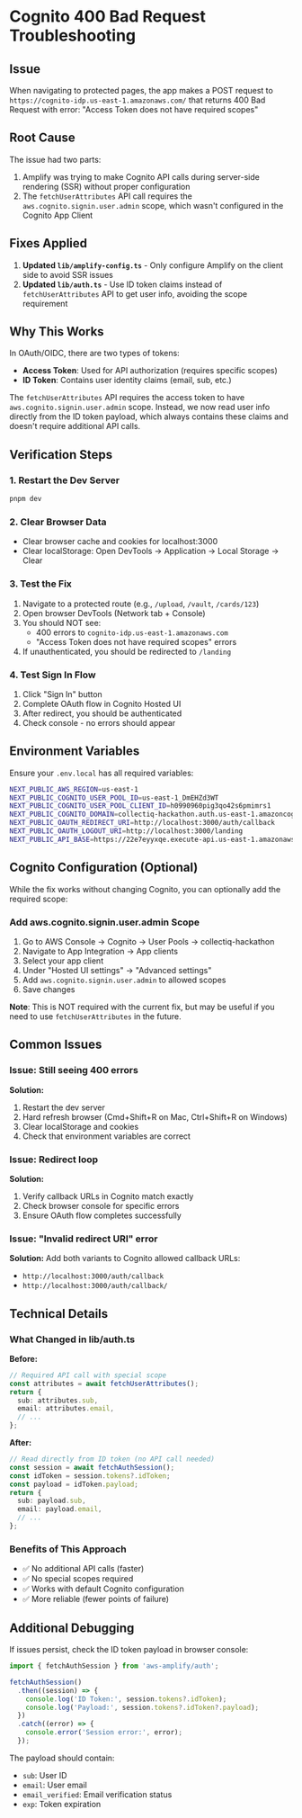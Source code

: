 # Cognito 400 Bad Request Troubleshooting

## Issue

When navigating to protected pages, the app makes a POST request to `https://cognito-idp.us-east-1.amazonaws.com/` that returns 400 Bad Request with error: "Access Token does not have required scopes"

## Root Cause

The issue had two parts:

1. Amplify was trying to make Cognito API calls during server-side rendering (SSR) without proper configuration
2. The `fetchUserAttributes` API call requires the `aws.cognito.signin.user.admin` scope, which wasn't configured in the Cognito App Client

## Fixes Applied

1. **Updated `lib/amplify-config.ts`** - Only configure Amplify on the client side to avoid SSR issues
2. **Updated `lib/auth.ts`** - Use ID token claims instead of `fetchUserAttributes` API to get user info, avoiding the scope requirement

## Why This Works

In OAuth/OIDC, there are two types of tokens:

- **Access Token**: Used for API authorization (requires specific scopes)
- **ID Token**: Contains user identity claims (email, sub, etc.)

The `fetchUserAttributes` API requires the access token to have `aws.cognito.signin.user.admin` scope. Instead, we now read user info directly from the ID token payload, which always contains these claims and doesn't require additional API calls.

## Verification Steps

### 1. Restart the Dev Server

```bash
pnpm dev
```

### 2. Clear Browser Data

- Clear browser cache and cookies for localhost:3000
- Clear localStorage: Open DevTools → Application → Local Storage → Clear

### 3. Test the Fix

1. Navigate to a protected route (e.g., `/upload`, `/vault`, `/cards/123`)
2. Open browser DevTools (Network tab + Console)
3. You should NOT see:
   - 400 errors to `cognito-idp.us-east-1.amazonaws.com`
   - "Access Token does not have required scopes" errors
4. If unauthenticated, you should be redirected to `/landing`

### 4. Test Sign In Flow

1. Click "Sign In" button
2. Complete OAuth flow in Cognito Hosted UI
3. After redirect, you should be authenticated
4. Check console - no errors should appear

## Environment Variables

Ensure your `.env.local` has all required variables:

```bash
NEXT_PUBLIC_AWS_REGION=us-east-1
NEXT_PUBLIC_COGNITO_USER_POOL_ID=us-east-1_DmEHZd3WT
NEXT_PUBLIC_COGNITO_USER_POOL_CLIENT_ID=h0990960pig3qo42s6pmimrs1
NEXT_PUBLIC_COGNITO_DOMAIN=collectiq-hackathon.auth.us-east-1.amazoncognito.com
NEXT_PUBLIC_OAUTH_REDIRECT_URI=http://localhost:3000/auth/callback
NEXT_PUBLIC_OAUTH_LOGOUT_URI=http://localhost:3000/landing
NEXT_PUBLIC_API_BASE=https://22e7eyyxqe.execute-api.us-east-1.amazonaws.com
```

## Cognito Configuration (Optional)

While the fix works without changing Cognito, you can optionally add the required scope:

### Add aws.cognito.signin.user.admin Scope

1. Go to AWS Console → Cognito → User Pools → collectiq-hackathon
2. Navigate to App Integration → App clients
3. Select your app client
4. Under "Hosted UI settings" → "Advanced settings"
5. Add `aws.cognito.signin.user.admin` to allowed scopes
6. Save changes

**Note**: This is NOT required with the current fix, but may be useful if you need to use `fetchUserAttributes` in the future.

## Common Issues

### Issue: Still seeing 400 errors

**Solution:**

1. Restart the dev server
2. Hard refresh browser (Cmd+Shift+R on Mac, Ctrl+Shift+R on Windows)
3. Clear localStorage and cookies
4. Check that environment variables are correct

### Issue: Redirect loop

**Solution:**

1. Verify callback URLs in Cognito match exactly
2. Check browser console for specific errors
3. Ensure OAuth flow completes successfully

### Issue: "Invalid redirect URI" error

**Solution:**
Add both variants to Cognito allowed callback URLs:

- `http://localhost:3000/auth/callback`
- `http://localhost:3000/auth/callback/`

## Technical Details

### What Changed in lib/auth.ts

**Before:**

```typescript
// Required API call with special scope
const attributes = await fetchUserAttributes();
return {
  sub: attributes.sub,
  email: attributes.email,
  // ...
};
```

**After:**

```typescript
// Read directly from ID token (no API call needed)
const session = await fetchAuthSession();
const idToken = session.tokens?.idToken;
const payload = idToken.payload;
return {
  sub: payload.sub,
  email: payload.email,
  // ...
};
```

### Benefits of This Approach

- ✅ No additional API calls (faster)
- ✅ No special scopes required
- ✅ Works with default Cognito configuration
- ✅ More reliable (fewer points of failure)

## Additional Debugging

If issues persist, check the ID token payload in browser console:

```javascript
import { fetchAuthSession } from 'aws-amplify/auth';

fetchAuthSession()
  .then((session) => {
    console.log('ID Token:', session.tokens?.idToken);
    console.log('Payload:', session.tokens?.idToken?.payload);
  })
  .catch((error) => {
    console.error('Session error:', error);
  });
```

The payload should contain:

- `sub`: User ID
- `email`: User email
- `email_verified`: Email verification status
- `exp`: Token expiration
